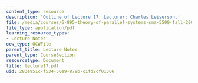 ```yaml
---
content_type: resource
description: 'Outline of Lecture 17. Lecturer: Charles Leiserson.'
file: /media/courses/6-895-theory-of-parallel-systems-sma-5509-fall-2003/283e951cf53450e9879bc1fd2cf01366_lecture17.pdf
file_type: application/pdf
learning_resource_types:
- Lecture Notes
ocw_type: OCWFile
parent_title: Lecture Notes
parent_type: CourseSection
resourcetype: Document
title: lecture17.pdf
uid: 283e951c-f534-50e9-879b-c1fd2cf01366
---
```

